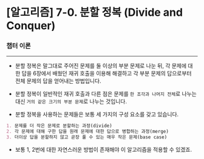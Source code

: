 # [알고리즘] 7-0. 분할 정복 (Divide and Conquer)

### 챕터 이론
___
* 분할 정복은 말그대로 주어진 문제를 둘 이상의 부분 문제로 나눈 뒤, 각 문제에 대한 답을 6장에서 배웠던 재귀 호출을 이용해 해결하고 각 부분 문제의 답으로부터 전체 문제의 답을 얻어내는 방법입니다.  

* 분할 정복이 일반적인 재귀 호출과 다른 점은 문제를 `한 조각과 나머지 전체`로 나누는 대신 `거의 같은 크기의 부분 문제`로 나누는 것입니다.  

* 분할 정복을 사용하는 문제들은 보통 세 가지의 구성 요소를 갖고 있습니다.
```markdown
1. 문제를 더 작은 문제로 분할하는 과정(divide)
2. 각 문제에 대해 구한 답을 원래 문제에 대한 답으로 병합하는 과정(merge)
3. 더이상 답을 분할하지 않고 곧장 풀 수 있는 매우 작은 문제(base case)
```  

* 보통 1, 2번에 대한 자연스러운 방법이 존재해야 이 알고리즘을 적용할 수 있겠죠.  
